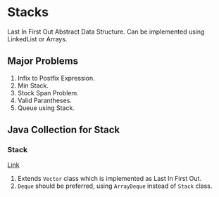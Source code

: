 # Stacks

Last In First Out Abstract Data Structure.
Can be implemented using LinkedList or Arrays.

## Major Problems

1. Infix to Postfix Expression.
2. Min Stack.
3. Stock Span Problem.
4. Valid Parantheses.
5. Queue using Stack.

## Java Collection for Stack

### Stack<E>

[Link](https://docs.oracle.com/en/java/javase/11/docs/api/java.base/java/util/Stack.html)

1. Extends `Vector` class which is implemented as Last In First Out.
2. `Deque` should be preferred, using `ArrayDeque` instead of `Stack` class.

